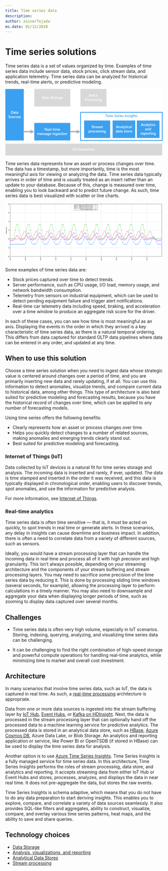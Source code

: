 ```yaml
---
title: Time series data
description: 
author: zoinerTejada
ms.date: 02/12/2018
---
```


# Time series solutions

Time series data is a set of values organized by time. Examples of time series data include sensor data, stock prices, click stream data, and application telemetry. Time series data can be analyzed for historical trends, real-time alerts, or predictive modeling.

![Time Series Insights](./images/time-series-insights.png)

Time series data represents how an asset or process changes over time. The data has a timestamp, but more importantly, time is the most meaningful axis for viewing or analyzing the data. Time series data typically arrives in order of time and is usually treated as an insert rather than an update to your database. Because of this, change is measured over time, enabling you to look backward and to predict future change. As such, time series data is best visualized with scatter or line charts.

![Time series data visualized in a line chart](./images/time-series-chart.png)

Some examples of time series data are:

- Stock prices captured over time to detect trends.
- Server performance, such as CPU usage, I/O load, memory usage, and network bandwidth consumption.
- Telemetry from sensors on industrial equipment, which can be used to detect pending equipment failure and trigger alert notifications.
- Real-time car telemetry data including speed, braking, and acceleration over a time window to produce an aggregate risk score for the driver.

In each of these cases, you can see how time is most meaningful as an axis. Displaying the events in the order in which they arrived is a key characteristic of time series data, as there is a natural temporal ordering. This differs from data captured for standard OLTP data pipelines where data can be entered in any order, and updated at any time.

## When to use this solution

Choose a time series solution when you need to ingest data whose strategic value is centered around changes over a period of time, and you are primarily inserting new data and rarely updating, if at all. You can use this information to detect anomalies, visualize trends, and compare current data to historical data, among other things. This type of architecture is also best suited for predictive modeling and forecasting results, because you have the historical record of changes over time, which can be applied to any number of forecasting models.

Using time series offers the following benefits:

- Clearly represents how an asset or process changes over time.
- Helps you quickly detect changes to a number of related sources, making anomalies and emerging trends clearly stand out.
- Best suited for predictive modeling and forecasting.

### Internet of Things (IoT)

Data collected by IoT devices is a natural fit for time series storage and analysis. The incoming data is inserted and rarely, if ever, updated. The data is time stamped and inserted in the order it was received, and this data is typically displayed in chronological order, enabling users to discover trends, spot anomalies, and use the information for predictive analysis.

For more information, see [Internet of Things](../big-data/index.md#internet-of-things-iot).

### Real-time analytics

Time series data is often time sensitive &mdash; that is, it must be acted on quickly, to spot trends in real time or generate alerts. In these scenarios, any delay in insights can cause downtime and business impact. In addition, there is often a need to correlate data from a variety of different sources, such as sensors.

Ideally, you would have a stream processing layer that can handle the incoming data in real time and process all of it with high precision and high granularity. This isn't always possible, depending on your streaming architecture and the components of your stream buffering and stream processing layers. You may need to sacrifice some precision of the time series data by reducing it. This is done by processing sliding time windows (several seconds, for example), allowing the processing layer to perform calculations in a timely manner. You may also need to downsample and aggregate your data when displaying longer periods of time, such as zooming to display data captured over several months.

## Challenges

- Time series data is often very high volume, especially in IoT scenarios. Storing, indexing, querying, analyzing, and visualizing time series data can be challenging.

- It can be challenging to find the right combination of high-speed storage and powerful compute operations for handling real-time analytics, while minimizing time to market and overall cost investment.

## Architecture

In many scenarios that involve time series data, such as IoT, the data is captured in real time. As such, a [real-time processing](../big-data/real-time-processing.md) architecture is appropriate.

Data from one or more data sources is ingested into the stream buffering layer by [IoT Hub](/azure/iot-hub/), [Event Hubs](/azure/event-hubs/), or [Kafka on HDInsight](/azure/hdinsight/kafka/apache-kafka-introduction). Next, the data is processed in the stream processing layer that can optionally hand off the processed data to a machine learning service for predictive analytics. The processed data is stored in an analytical data store, such as [HBase](/azure/hdinsight/hbase/apache-hbase-overview), [Azure Cosmos DB](/azure/cosmos-db/), Azure Data Lake, or Blob Storage. An analytics and reporting application or service, like Power BI or OpenTSDB (if stored in HBase) can be used to display the time series data for analysis.

Another option is to use [Azure Time Series Insights](/azure/time-series-insights/). Time Series Insights is a fully managed service for time series data. In this architecture, Time Series Insights performs the roles of stream processing, data store, and analytics and reporting. It accepts streaming data from either IoT Hub or Event Hubs and stores, processes, analyzes, and displays the data in near real time. It does not pre-aggregate the data, but stores the raw events.

Time Series Insights is schema adaptive, which means that you do not have to do any data preparation to start deriving insights. This enables you to explore, compare, and correlate a variety of data sources seamlessly. It also provides SQL-like filters and aggregates, ability to construct, visualize, compare, and overlay various time series patterns, heat maps, and the ability to save and share queries.

## Technology choices

- [Data Storage](../technology-choices/data-storage.md)
- [Analysis, visualizations, and reporting](../technology-choices/analysis-visualizations-reporting.md)
- [Analytical Data Stores](../technology-choices/analytical-data-stores.md)
- [Stream processing](../technology-choices/stream-processing.md)